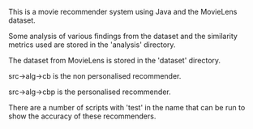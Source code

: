 This is a movie recommender system using Java and the MovieLens dataset.

Some analysis of various findings from the dataset and the similarity metrics used are stored in the 'analysis' directory.

The dataset from MovieLens is stored in the 'dataset' directory.

src->alg->cb is the non personalised recommender.

src->alg->cbp is the personalised recommender.

There are a number of scripts with 'test' in the name that can be run to show the accuracy of these recommenders.
